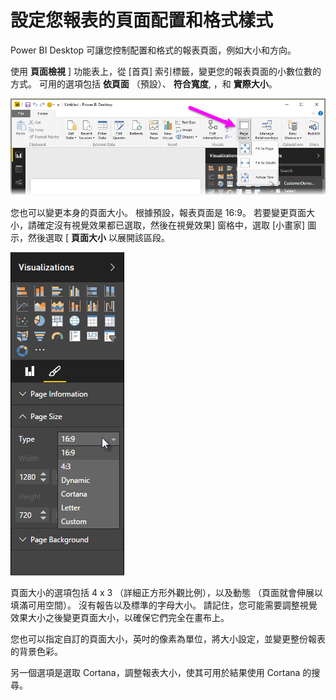 <properties
   pageTitle="頁面配置和格式設定"
   description="顯示您的報表和儀表板在您要的方式"
   services="powerbi"
   documentationCenter=""
   authors="davidiseminger"
   manager="mblythe"
   backup=""
   editor=""
   tags=""
   qualityFocus="no"
   qualityDate=""
   featuredVideoId="5tg-OXzxe2g"
   featuredVideoThumb=""
   courseDuration="5m"/>

<tags
   ms.service="powerbi"
   ms.devlang="NA"
   ms.topic="get-started-article"
   ms.tgt_pltfrm="NA"
   ms.workload="powerbi"
   ms.date="09/29/2016"
   ms.author="davidi"/>

# 設定您報表的頁面配置和格式樣式

Power BI Desktop 可讓您控制配置和格式的報表頁面，例如大小和方向。

使用 **頁面檢視** ] 功能表上，從 [首頁] 索引標籤，變更您的報表頁面的小數位數的方式。 可用的選項包括 **依頁面** （預設）、 **符合寬度**, ，和 **實際大小**。

![](media/powerbi-learning-3-11-page-layout-formatting/3-11_1.png)

您也可以變更本身的頁面大小。 根據預設，報表頁面是 16:9。 若要變更頁面大小，請確定沒有視覺效果都已選取，然後在視覺效果] 窗格中，選取 [小畫家] 圖示，然後選取 [ **頁面大小** 以展開該區段。

![](media/powerbi-learning-3-11-page-layout-formatting/3-11_2.png)

頁面大小的選項包括 4 x 3 （詳細正方形外觀比例），以及動態 （頁面就會伸展以填滿可用空間）。 沒有報告以及標準的字母大小。 請記住，您可能需要調整視覺效果大小之後變更頁面大小，以確保它們完全在畫布上。

您也可以指定自訂的頁面大小，英吋的像素為單位，將大小設定，並變更整份報表的背景色彩。

另一個選項是選取 Cortana，調整報表大小，使其可用於結果使用 Cortana 的搜尋。
